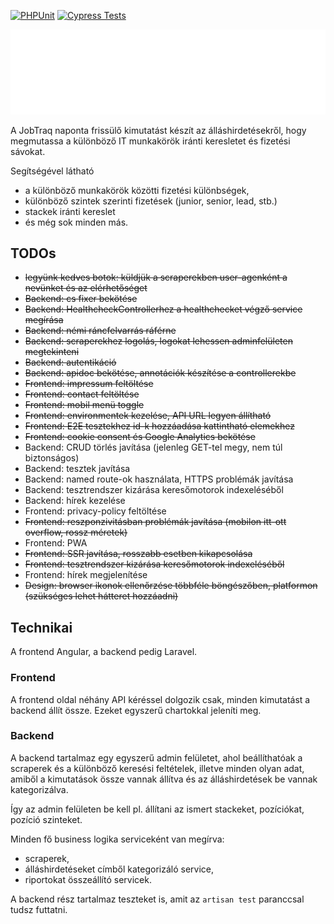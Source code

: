 [![PHPUnit](https://github.com/aryxs3m/jobtraq/actions/workflows/laravel.yml/badge.svg?branch=master)](https://github.com/aryxs3m/jobtraq/actions/workflows/laravel.yml) [![Cypress Tests](https://github.com/aryxs3m/jobtraq/actions/workflows/cypress.yml/badge.svg)](https://github.com/aryxs3m/jobtraq/actions/workflows/cypress.yml)

![JobTraq logo](angular-frontend/src/assets/logo_Light.svg)

A JobTraq naponta frissülő kimutatást készít az álláshirdetésekről, hogy megmutassa a különböző IT munkakörök iránti keresletet és fizetési sávokat.

Segítségével látható

- a különböző munkakörök közötti fizetési különbségek,
- különböző szintek szerinti fizetések (junior, senior, lead, stb.)
- stackek iránti kereslet
- és még sok minden más.

## TODOs

- ~~legyünk kedves botok: küldjük a scraperekben user-agenként a nevünket és az elérhetőséget~~
- ~~Backend: cs fixer bekötése~~
- ~~Backend: HealthcheckControllerhez a healthchecket végző service megírása~~
- ~~Backend: némi ráncfelvarrás ráférne~~
- ~~Backend: scraperekhez logolás, logokat lehessen adminfelületen megtekinteni~~
- ~~Backend: autentikáció~~
- ~~Backend: apidoc bekötése, annotációk készítése a controllerekbe~~
- ~~Frontend: impressum feltöltése~~
- ~~Frontend: contact feltöltése~~
- ~~Frontend: mobil menü toggle~~
- ~~Frontend: environmentek kezelése, API URL legyen állítható~~
- ~~Frontend: E2E tesztekhez id-k hozzáadása kattintható elemekhez~~
- ~~Frontend: cookie consent és Google Analytics bekötése~~
- Backend: CRUD törlés javítása (jelenleg GET-tel megy, nem túl biztonságos)
- Backend: tesztek javítása
- Backend: named route-ok használata, HTTPS problémák javítása
- Backend: tesztrendszer kizárása keresőmotorok indexeléséből
- Backend: hírek kezelése
- Frontend: privacy-policy feltöltése
- ~~Frontend: reszponzivitásban problémák javítása (mobilon itt-ott overflow, rossz méretek)~~
- Frontend: PWA
- ~~Frontend: SSR javítása, rosszabb esetben kikapcsolása~~
- ~~Frontend: tesztrendszer kizárása keresőmotorok indexeléséből~~
- Frontend: hírek megjelenítése
- ~~Design: browser ikonok ellenőrzése többféle böngészőben, platformon (szükséges lehet hátteret hozzáadni)~~

## Technikai

A frontend Angular, a backend pedig Laravel.

### Frontend

A frontend oldal néhány API kéréssel dolgozik csak, minden kimutatást a backend állít össze. Ezeket egyszerű
chartokkal jeleníti meg.

### Backend

A backend tartalmaz egy egyszerű admin felületet, ahol beállíthatóak a scraperek és a különböző keresési feltételek,
illetve minden olyan adat, amiből a kimutatások össze vannak állítva és az álláshirdetések be vannak kategorizálva.

Így az admin felületen be kell pl. állítani az ismert stackeket, pozíciókat, pozíció szinteket.

Minden fő business logika serviceként van megírva:

- scraperek,
- álláshirdetéseket címből kategorizáló service,
- riportokat összeállító servicek.

A backend rész tartalmaz teszteket is, amit az `artisan test` paranccsal tudsz futtatni.

